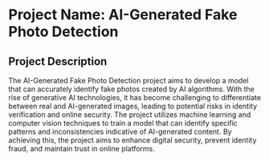 # Project Name: AI-Generated Fake Photo Detection
## Project Description

The AI-Generated Fake Photo Detection project aims to develop a model that can accurately identify fake photos created by AI algorithms. With the rise of generative AI technologies, it has become challenging to differentiate between real and AI-generated images, leading to potential risks in identity verification and online security. The project utilizes machine learning and computer vision techniques to train a model that can identify specific patterns and inconsistencies indicative of AI-generated content. By achieving this, the project aims to enhance digital security, prevent identity fraud, and maintain trust in online platforms.
